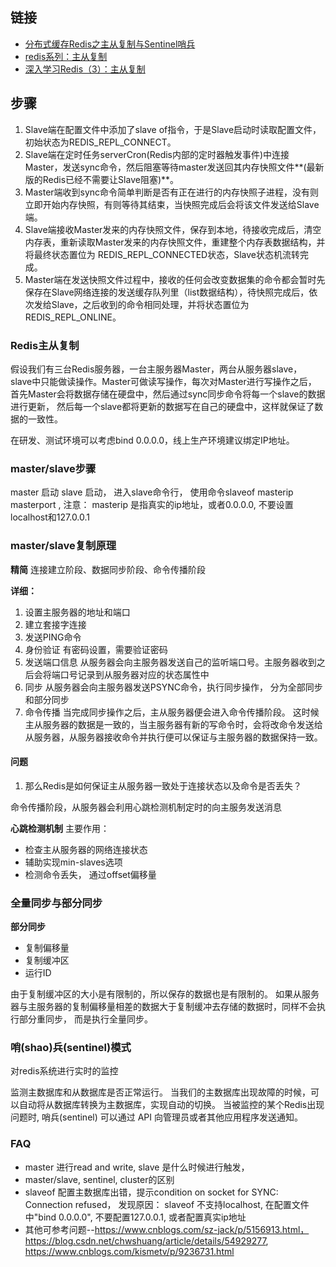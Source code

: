## 链接
-   [分布式缓存Redis之主从复制与Sentinel哨兵](https://blog.csdn.net/u011489043/article/details/78809446)
-   [redis系列：主从复制](https://juejin.im/post/5b625b9be51d4519956759d0#heading-25)
-   [深入学习Redis（3）：主从复制](https://www.cnblogs.com/kismetv/p/9236731.html)

## 步骤

1.  Slave端在配置文件中添加了slave of指令，于是Slave启动时读取配置文件，初始状态为REDIS_REPL_CONNECT。
2.  Slave端在定时任务serverCron(Redis内部的定时器触发事件)中连接Master，发送sync命令，然后阻塞等待master发送回其内存快照文件**(最新版的Redis已经不需要让Slave阻塞)**。
3.  Master端收到sync命令简单判断是否有正在进行的内存快照子进程，没有则立即开始内存快照，有则等待其结束，当快照完成后会将该文件发送给Slave端。
4.  Slave端接收Master发来的内存快照文件，保存到本地，待接收完成后，清空内存表，重新读取Master发来的内存快照文件，重建整个内存表数据结构，并将最终状态置位为 REDIS_REPL_CONNECTED状态，Slave状态机流转完成。
5.  Master端在发送快照文件过程中，接收的任何会改变数据集的命令都会暂时先保存在Slave网络连接的发送缓存队列里（list数据结构），待快照完成后，依次发给Slave，之后收到的命令相同处理，并将状态置位为 REDIS_REPL_ONLINE。


### Redis主从复制
假设我们有三台Redis服务器，一台主服务器Master，两台从服务器slave，
slave中只能做读操作。Master可做读写操作，每次对Master进行写操作之后，
首先Master会将数据存储在硬盘中，然后通过sync同步命令将每一个slave的数据进行更新，
然后每一个slave都将更新的数据写在自己的硬盘中，这样就保证了数据的一致性。

在研发、测试环境可以考虑bind 0.0.0.0，线上生产环境建议绑定IP地址。

### master/slave步骤
master 启动
slave 启动，
进入slave命令行， 使用命令slaveof masterip masterport ,
注意： masterip 是指真实的ip地址，或者0.0.0.0, 不要设置localhost和127.0.0.1


### master/slave复制原理
**精简**
连接建立阶段、数据同步阶段、命令传播阶段

**详细：**
1.  设置主服务器的地址和端口
2.  建立套接字连接
3.  发送PING命令
4.  身份验证
    有密码设置，需要验证密码
5.  发送端口信息
    从服务器会向主服务器发送自己的监听端口号。主服务器收到之后会将端口号记录到从服务器对应的状态属性中
6.  同步
    从服务器会向主服务器发送PSYNC命令，执行同步操作， 分为全部同步和部分同步
7.  命令传播
    当完成同步操作之后，主从服务器便会进入命令传播阶段。
    这时候主从服务器的数据是一致的，当主服务器有新的写命令时，会将改命令发送给从服务器，从服务器接收命令并执行便可以保证与主服务器的数据保持一致。
    
#### 问题 
1.  那么Redis是如何保证主从服务器一致处于连接状态以及命令是否丢失？      
        
命令传播阶段，从服务器会利用心跳检测机制定时的向主服务发送消息

**心跳检测机制**
主要作用：
-   检查主从服务器的网络连接状态
-   辅助实现min-slaves选项
-   检测命令丢失， 通过offset偏移量


### 全量同步与部分同步
**部分同步**    
-   复制偏移量
-   复制缓冲区
-   运行ID

由于复制缓冲区的大小是有限制的，所以保存的数据也是有限制的。
如果从服务器与主服务器的复制偏移量相差的数据大于复制缓冲去存储的数据时，同样不会执行部分重同步， 而是执行全量同步。




### 哨(shao)兵(sentinel)模式

对redis系统进行实时的监控

监测主数据库和从数据库是否正常运行。
当我们的主数据库出现故障的时候，可以自动将从数据库转换为主数据库，实现自动的切换。
当被监控的某个Redis出现问题时, 哨兵(sentinel) 可以通过 API 向管理员或者其他应用程序发送通知。


### FAQ
-   master 进行read and write, slave 是什么时候进行触发， 
-   master/slave, sentinel, cluster的区别
-   slaveof 配置主数据库出错，提示condition on socket for SYNC: Connection refused， 
    发现原因： slaveof 不支持localhost, 在配置文件中"bind 0.0.0.0", 不要配置127.0.0.1, 或者配置真实ip地址
-   其他可参考问题--https://www.cnblogs.com/sz-jack/p/5156913.html， 
https://blog.csdn.net/chwshuang/article/details/54929277, 
https://www.cnblogs.com/kismetv/p/9236731.html

        















